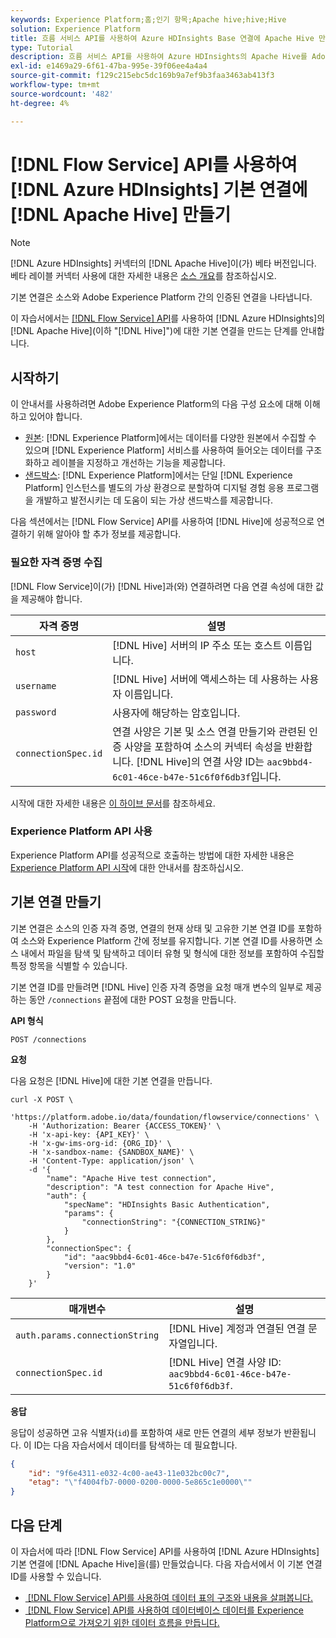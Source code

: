 ```yaml
---
keywords: Experience Platform;홈;인기 항목;Apache hive;hive;Hive
solution: Experience Platform
title: 흐름 서비스 API를 사용하여 Azure HDInsights Base 연결에 Apache Hive 만들기
type: Tutorial
description: 흐름 서비스 API를 사용하여 Azure HDInsights의 Apache Hive를 Adobe Experience Platform에 연결하는 방법을 알아봅니다.
exl-id: e1469a29-6f61-47ba-995e-39f06ee4a4a4
source-git-commit: f129c215ebc5dc169b9a7ef9b3faa3463ab413f3
workflow-type: tm+mt
source-wordcount: '482'
ht-degree: 4%

---
```


# [!DNL Flow Service] API를 사용하여 [!DNL Azure HDInsights] 기본 연결에 [!DNL Apache Hive] 만들기

>[!NOTE]
>
>[!DNL Azure HDInsights] 커넥터의 [!DNL Apache Hive]이(가) 베타 버전입니다. 베타 레이블 커넥터 사용에 대한 자세한 내용은 [소스 개요](../../../../home.md#terms-and-conditions)를 참조하십시오.

기본 연결은 소스와 Adobe Experience Platform 간의 인증된 연결을 나타냅니다.

이 자습서에서는 [[!DNL Flow Service] API](https://www.adobe.io/experience-platform-apis/references/flow-service/)를 사용하여 [!DNL Azure HDInsights]의 [!DNL Apache Hive]&#x200B;(이하 &quot;[!DNL Hive]&quot;)에 대한 기본 연결을 만드는 단계를 안내합니다.

## 시작하기

이 안내서를 사용하려면 Adobe Experience Platform의 다음 구성 요소에 대해 이해하고 있어야 합니다.

* [원본](../../../../home.md): [!DNL Experience Platform]에서는 데이터를 다양한 원본에서 수집할 수 있으며 [!DNL Experience Platform] 서비스를 사용하여 들어오는 데이터를 구조화하고 레이블을 지정하고 개선하는 기능을 제공합니다.
* [샌드박스](../../../../../sandboxes/home.md): [!DNL Experience Platform]에서는 단일 [!DNL Experience Platform] 인스턴스를 별도의 가상 환경으로 분할하여 디지털 경험 응용 프로그램을 개발하고 발전시키는 데 도움이 되는 가상 샌드박스를 제공합니다.

다음 섹션에서는 [!DNL Flow Service] API를 사용하여 [!DNL Hive]에 성공적으로 연결하기 위해 알아야 할 추가 정보를 제공합니다.

### 필요한 자격 증명 수집

[!DNL Flow Service]이(가) [!DNL Hive]과(와) 연결하려면 다음 연결 속성에 대한 값을 제공해야 합니다.

| 자격 증명 | 설명 |
| ---------- | ----------- |
| `host` | [!DNL Hive] 서버의 IP 주소 또는 호스트 이름입니다. |
| `username` | [!DNL Hive] 서버에 액세스하는 데 사용하는 사용자 이름입니다. |
| `password` | 사용자에 해당하는 암호입니다. |
| `connectionSpec.id` | 연결 사양은 기본 및 소스 연결 만들기와 관련된 인증 사양을 포함하여 소스의 커넥터 속성을 반환합니다. [!DNL Hive]의 연결 사양 ID는 `aac9bbd4-6c01-46ce-b47e-51c6f0f6db3f`입니다. |

시작에 대한 자세한 내용은 [이 하이브 문서](https://cwiki.apache.org/confluence/display/Hive/Tutorial#Tutorial-GettingStarted)를 참조하세요.

### Experience Platform API 사용

Experience Platform API를 성공적으로 호출하는 방법에 대한 자세한 내용은 [Experience Platform API 시작](../../../../../landing/api-guide.md)에 대한 안내서를 참조하십시오.

## 기본 연결 만들기

기본 연결은 소스의 인증 자격 증명, 연결의 현재 상태 및 고유한 기본 연결 ID를 포함하여 소스와 Experience Platform 간에 정보를 유지합니다. 기본 연결 ID를 사용하면 소스 내에서 파일을 탐색 및 탐색하고 데이터 유형 및 형식에 대한 정보를 포함하여 수집할 특정 항목을 식별할 수 있습니다.

기본 연결 ID를 만들려면 [!DNL Hive] 인증 자격 증명을 요청 매개 변수의 일부로 제공하는 동안 `/connections` 끝점에 대한 POST 요청을 만듭니다.

**API 형식**

```https
POST /connections
```

**요청**

다음 요청은 [!DNL Hive]에 대한 기본 연결을 만듭니다.

```shell
curl -X POST \
    'https://platform.adobe.io/data/foundation/flowservice/connections' \
    -H 'Authorization: Bearer {ACCESS_TOKEN}' \
    -H 'x-api-key: {API_KEY}' \
    -H 'x-gw-ims-org-id: {ORG_ID}' \
    -H 'x-sandbox-name: {SANDBOX_NAME}' \
    -H 'Content-Type: application/json' \
    -d '{
        "name": "Apache Hive test connection",
        "description": "A test connection for Apache Hive",
        "auth": {
            "specName": "HDInsights Basic Authentication",
            "params": {
                "connectionString": "{CONNECTION_STRING}"
            }
        },
        "connectionSpec": {
            "id": "aac9bbd4-6c01-46ce-b47e-51c6f0f6db3f",
            "version": "1.0"
        }
    }'
```

| 매개변수 | 설명 |
| --------- | ----------- |
| `auth.params.connectionString` | [!DNL Hive] 계정과 연결된 연결 문자열입니다. |
| `connectionSpec.id` | [!DNL Hive] 연결 사양 ID: `aac9bbd4-6c01-46ce-b47e-51c6f0f6db3f`. |

**응답**

응답이 성공하면 고유 식별자(`id`)를 포함하여 새로 만든 연결의 세부 정보가 반환됩니다. 이 ID는 다음 자습서에서 데이터를 탐색하는 데 필요합니다.

```json
{
    "id": "9f6e4311-e032-4c00-ae43-11e032bc00c7",
    "etag": "\"f4004fb7-0000-0200-0000-5e865c1e0000\""
}
```

## 다음 단계

이 자습서에 따라 [!DNL Flow Service] API를 사용하여 [!DNL Azure HDInsights] 기본 연결에 [!DNL Apache Hive]을(를) 만들었습니다. 다음 자습서에서 이 기본 연결 ID를 사용할 수 있습니다.

* [&#x200B; [!DNL Flow Service] API를 사용하여 데이터 표의 구조와 내용을 살펴봅니다.](../../explore/tabular.md)
* [&#x200B; [!DNL Flow Service] API를 사용하여 데이터베이스 데이터를 Experience Platform으로 가져오기 위한 데이터 흐름을 만듭니다.](../../collect/database-nosql.md)
